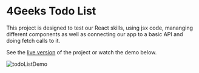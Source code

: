 # 4Geeks Todo List

This project is designed to test our React skills, using jsx code, mananging different components as well as connecting our app to a basic API and doing fetch calls to it. 

See the [live version](link) of the project or watch the demo below. 

![todoListDemo](https://github.com/gdwhittaker94/4Geeks_todo_list/assets/105855731/318cb42f-54c3-4ffa-96c2-f1a49c920d21)
